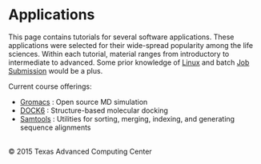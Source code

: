 # Applications

This page contains tutorials for several software applications. These applications were selected for their wide-spread popularity among the life sciences. Within each tutorial, material ranges from introductory to intermediate to advanced. Some prior knowledge of [Linux](../IntroToLinux) and batch [Job Submission](../JobSubmission) would be a plus.

Current course offerings:

* [Gromacs](Gromacs) : Open source MD simulation
* [DOCK6](DOCK6) : Structure-based molecular docking
* [Samtools](Samtools) : Utilities for sorting, merging, indexing, and generating sequence alignments


<br>
&copy; 2015 Texas Advanced Computing Center


